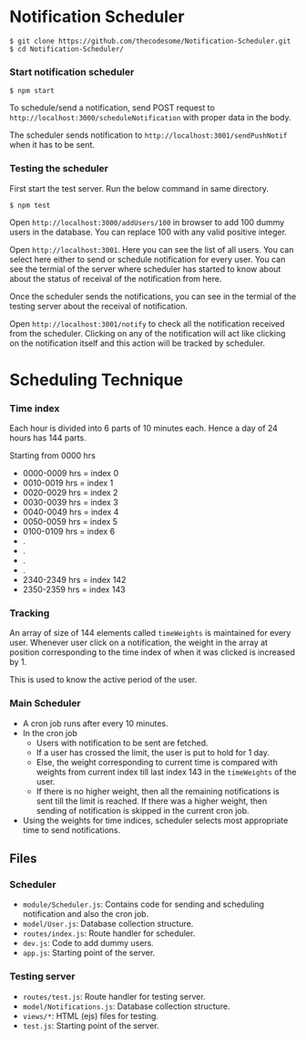 # Notification Scheduler

```
$ git clone https://github.com/thecodesome/Notification-Scheduler.git
$ cd Notification-Scheduler/
```

### Start notification scheduler
```
$ npm start
```

To schedule/send a notification, send POST request to `http://localhost:3000/scheduleNotification` with proper data in the body.

The scheduler sends notification to `http://localhost:3001/sendPushNotif` when it has to be sent.

### Testing the scheduler

First start the test server. Run the below command in same directory.

```
$ npm test
```

Open `http://localhost:3000/addUsers/100` in browser to add 100 dummy users in the database. You can replace 100 with any valid positive integer.

Open `http://localhost:3001`. Here you can see the list of all users. You can select here either to send or schedule notification for every user. You can see the termial of the server where scheduler has started to know about about the status of receival of the notification from here.

Once the scheduler sends the notifications, you can see in the termial of the testing server about the receival of notification.

Open `http://localhost:3001/notify` to check all the notification received from the scheduler. Clicking on any of the notification will act like clicking on the notification itself and this action will be tracked by scheduler.

# Scheduling Technique

### Time index
Each hour is divided into 6 parts of 10 minutes each. Hence a day of 24 hours has 144 parts.

Starting from 0000 hrs

* 0000-0009 hrs = index 0
* 0010-0019 hrs = index 1
* 0020-0029 hrs = index 2
* 0030-0039 hrs = index 3
* 0040-0049 hrs = index 4
* 0050-0059 hrs = index 5
* 0100-0109 hrs = index 6
* .
* .
* .
* .
* 2340-2349 hrs = index 142
* 2350-2359 hrs = index 143

### Tracking

An array of size of 144 elements called `timeWeights` is maintained for every user. Whenever user click on a notification, the weight in the array at position corresponding to the time index of when it was clicked is increased by 1.

This is used to know the active period of the user.

### Main Scheduler

* A cron job runs after every 10 minutes.
* In the cron job
  * Users with notification to be sent are fetched.
  * If a user has crossed the limit, the user is put to hold for 1 day.
  * Else, the weight corresponding to current time is compared with weights from current index till last index 143 in the `timeWeights` of the user.
  * If there is no higher weight, then all the remaining notifications is sent till the limit is reached. If there was a higher weight, then sending of notification is skipped in the current cron job.
* Using the weights for time indices, scheduler selects most appropriate time to send notifications.

## Files

### Scheduler
* `module/Scheduler.js`: Contains code for sending and scheduling notification and also the cron job.
* `model/User.js`: Database collection structure.
* `routes/index.js`: Route handler for scheduler.
* `dev.js`: Code to add dummy users.
* `app.js`: Starting point of the server.

### Testing server
* `routes/test.js`: Route handler for testing server.
* `model/Notifications.js`: Database collection structure.
* `views/*`: HTML (ejs) files for testing.
* `test.js`: Starting point of the server.
